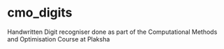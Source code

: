 # cmo_digits
Handwritten Digit recogniser done as part of the Computational Methods and Optimisation Course at Plaksha
